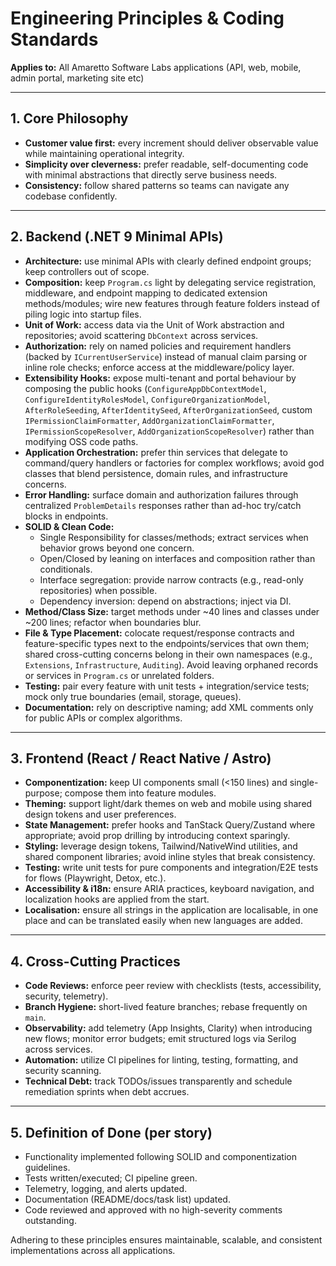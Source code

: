 # Engineering Principles & Coding Standards
**Applies to:** All Amaretto Software Labs applications (API, web, mobile, admin portal, marketing site etc)

---

## 1. Core Philosophy
- **Customer value first:** every increment should deliver observable value while maintaining operational integrity.
- **Simplicity over cleverness:** prefer readable, self-documenting code with minimal abstractions that directly serve business needs.
- **Consistency:** follow shared patterns so teams can navigate any codebase confidently.

---

## 2. Backend (.NET 9 Minimal APIs)
- **Architecture:** use minimal APIs with clearly defined endpoint groups; keep controllers out of scope.
- **Composition:** keep `Program.cs` light by delegating service registration, middleware, and endpoint mapping to dedicated extension methods/modules; wire new features through feature folders instead of piling logic into startup files.
- **Unit of Work:** access data via the Unit of Work abstraction and repositories; avoid scattering `DbContext` across services.
- **Authorization:** rely on named policies and requirement handlers (backed by `ICurrentUserService`) instead of manual claim parsing or inline role checks; enforce access at the middleware/policy layer.
- **Extensibility Hooks:** expose multi-tenant and portal behaviour by composing the public hooks (`ConfigureAppDbContextModel`, `ConfigureIdentityRolesModel`, `ConfigureOrganizationModel`, `AfterRoleSeeding`, `AfterIdentitySeed`, `AfterOrganizationSeed`, custom `IPermissionClaimFormatter`, `AddOrganizationClaimFormatter`, `IPermissionScopeResolver`, `AddOrganizationScopeResolver`) rather than modifying OSS code paths.
- **Application Orchestration:** prefer thin services that delegate to command/query handlers or factories for complex workflows; avoid god classes that blend persistence, domain rules, and infrastructure concerns.
- **Error Handling:** surface domain and authorization failures through centralized `ProblemDetails` responses rather than ad-hoc try/catch blocks in endpoints.
- **SOLID & Clean Code:**
  - Single Responsibility for classes/methods; extract services when behavior grows beyond one concern.
  - Open/Closed by leaning on interfaces and composition rather than conditionals.
  - Interface segregation: provide narrow contracts (e.g., read-only repositories) when possible.
  - Dependency inversion: depend on abstractions; inject via DI.
- **Method/Class Size:** target methods under ~40 lines and classes under ~200 lines; refactor when boundaries blur.
- **File & Type Placement:** colocate request/response contracts and feature-specific types next to the endpoints/services that own them; shared cross-cutting concerns belong in their own namespaces (e.g., `Extensions`, `Infrastructure`, `Auditing`). Avoid leaving orphaned records or services in `Program.cs` or unrelated folders.
- **Testing:** pair every feature with unit tests + integration/service tests; mock only true boundaries (email, storage, queues).
- **Documentation:** rely on descriptive naming; add XML comments only for public APIs or complex algorithms.

---

## 3. Frontend (React / React Native / Astro)
- **Componentization:** keep UI components small (<150 lines) and single-purpose; compose them into feature modules.
- **Theming:** support light/dark themes on web and mobile using shared design tokens and user preferences.
- **State Management:** prefer hooks and TanStack Query/Zustand where appropriate; avoid prop drilling by introducing context sparingly.
- **Styling:** leverage design tokens, Tailwind/NativeWind utilities, and shared component libraries; avoid inline styles that break consistency.
- **Testing:** write unit tests for pure components and integration/E2E tests for flows (Playwright, Detox, etc.).
- **Accessibility & i18n:** ensure ARIA practices, keyboard navigation, and localization hooks are applied from the start.
- **Localisation:** ensure all strings in the application are localisable, in one place and can be translated easily when new languages are added.

---

## 4. Cross-Cutting Practices
- **Code Reviews:** enforce peer review with checklists (tests, accessibility, security, telemetry).
- **Branch Hygiene:** short-lived feature branches; rebase frequently on `main`.
- **Observability:** add telemetry (App Insights, Clarity) when introducing new flows; monitor error budgets; emit structured logs via Serilog across services.
- **Automation:** utilize CI pipelines for linting, testing, formatting, and security scanning.
- **Technical Debt:** track TODOs/issues transparently and schedule remediation sprints when debt accrues.

---

## 5. Definition of Done (per story)
- Functionality implemented following SOLID and componentization guidelines.
- Tests written/executed; CI pipeline green.
- Telemetry, logging, and alerts updated.
- Documentation (README/docs/task list) updated.
- Code reviewed and approved with no high-severity comments outstanding.

Adhering to these principles ensures maintainable, scalable, and consistent implementations across all applications.
